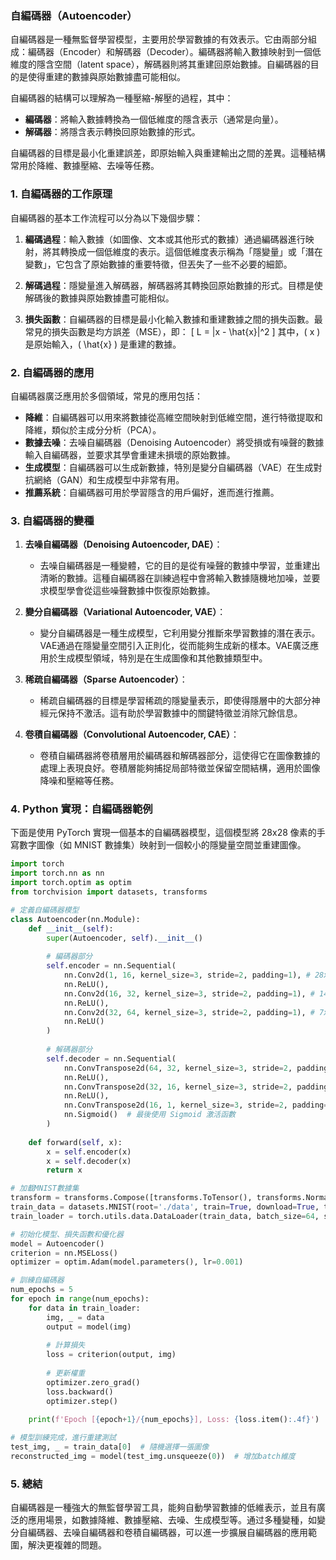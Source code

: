 ### 自編碼器（Autoencoder）

自編碼器是一種無監督學習模型，主要用於學習數據的有效表示。它由兩部分組成：編碼器（Encoder）和解碼器（Decoder）。編碼器將輸入數據映射到一個低維度的隱含空間（latent space），解碼器則將其重建回原始數據。自編碼器的目的是使得重建的數據與原始數據盡可能相似。

自編碼器的結構可以理解為一種壓縮-解壓的過程，其中：
- **編碼器**：將輸入數據轉換為一個低維度的隱含表示（通常是向量）。
- **解碼器**：將隱含表示轉換回原始數據的形式。

自編碼器的目標是最小化重建誤差，即原始輸入與重建輸出之間的差異。這種結構常用於降維、數據壓縮、去噪等任務。

### 1. 自編碼器的工作原理

自編碼器的基本工作流程可以分為以下幾個步驟：

1. **編碼過程**：輸入數據（如圖像、文本或其他形式的數據）通過編碼器進行映射，將其轉換成一個低維度的表示。這個低維度表示稱為「隱變量」或「潛在變數」，它包含了原始數據的重要特徵，但丟失了一些不必要的細節。
   
2. **解碼過程**：隱變量進入解碼器，解碼器將其轉換回原始數據的形式。目標是使解碼後的數據與原始數據盡可能相似。

3. **損失函數**：自編碼器的目標是最小化輸入數據和重建數據之間的損失函數。最常見的損失函數是均方誤差（MSE），即：
   \[
   L = \|x - \hat{x}\|^2
   \]
   其中，\( x \) 是原始輸入，\( \hat{x} \) 是重建的數據。

### 2. 自編碼器的應用

自編碼器廣泛應用於多個領域，常見的應用包括：
- **降維**：自編碼器可以用來將數據從高維空間映射到低維空間，進行特徵提取和降維，類似於主成分分析（PCA）。
- **數據去噪**：去噪自編碼器（Denoising Autoencoder）將受損或有噪聲的數據輸入自編碼器，並要求其學會重建未損壞的原始數據。
- **生成模型**：自編碼器可以生成新數據，特別是變分自編碼器（VAE）在生成對抗網絡（GAN）和生成模型中非常有用。
- **推薦系統**：自編碼器可用於學習隱含的用戶偏好，進而進行推薦。

### 3. 自編碼器的變種

1. **去噪自編碼器（Denoising Autoencoder, DAE）**：
   - 去噪自編碼器是一種變體，它的目的是從有噪聲的數據中學習，並重建出清晰的數據。這種自編碼器在訓練過程中會將輸入數據隨機地加噪，並要求模型學會從這些噪聲數據中恢復原始數據。

2. **變分自編碼器（Variational Autoencoder, VAE）**：
   - 變分自編碼器是一種生成模型，它利用變分推斷來學習數據的潛在表示。VAE通過在隱變量空間引入正則化，從而能夠生成新的樣本。VAE廣泛應用於生成模型領域，特別是在生成圖像和其他數據類型中。

3. **稀疏自編碼器（Sparse Autoencoder）**：
   - 稀疏自編碼器的目標是學習稀疏的隱變量表示，即使得隱層中的大部分神經元保持不激活。這有助於學習數據中的關鍵特徵並消除冗餘信息。

4. **卷積自編碼器（Convolutional Autoencoder, CAE）**：
   - 卷積自編碼器將卷積層用於編碼器和解碼器部分，這使得它在圖像數據的處理上表現良好。卷積層能夠捕捉局部特徵並保留空間結構，適用於圖像降噪和壓縮等任務。

### 4. Python 實現：自編碼器範例

下面是使用 PyTorch 實現一個基本的自編碼器模型，這個模型將 28x28 像素的手寫數字圖像（如 MNIST 數據集）映射到一個較小的隱變量空間並重建圖像。

```python
import torch
import torch.nn as nn
import torch.optim as optim
from torchvision import datasets, transforms

# 定義自編碼器模型
class Autoencoder(nn.Module):
    def __init__(self):
        super(Autoencoder, self).__init__()
        
        # 編碼器部分
        self.encoder = nn.Sequential(
            nn.Conv2d(1, 16, kernel_size=3, stride=2, padding=1), # 28x28 -> 14x14
            nn.ReLU(),
            nn.Conv2d(16, 32, kernel_size=3, stride=2, padding=1), # 14x14 -> 7x7
            nn.ReLU(),
            nn.Conv2d(32, 64, kernel_size=3, stride=2, padding=1), # 7x7 -> 4x4
            nn.ReLU()
        )
        
        # 解碼器部分
        self.decoder = nn.Sequential(
            nn.ConvTranspose2d(64, 32, kernel_size=3, stride=2, padding=1), # 4x4 -> 7x7
            nn.ReLU(),
            nn.ConvTranspose2d(32, 16, kernel_size=3, stride=2, padding=1), # 7x7 -> 14x14
            nn.ReLU(),
            nn.ConvTranspose2d(16, 1, kernel_size=3, stride=2, padding=1), # 14x14 -> 28x28
            nn.Sigmoid()  # 最後使用 Sigmoid 激活函數
        )
    
    def forward(self, x):
        x = self.encoder(x)
        x = self.decoder(x)
        return x

# 加載MNIST數據集
transform = transforms.Compose([transforms.ToTensor(), transforms.Normalize((0.5,), (0.5,))])
train_data = datasets.MNIST(root='./data', train=True, download=True, transform=transform)
train_loader = torch.utils.data.DataLoader(train_data, batch_size=64, shuffle=True)

# 初始化模型、損失函數和優化器
model = Autoencoder()
criterion = nn.MSELoss()
optimizer = optim.Adam(model.parameters(), lr=0.001)

# 訓練自編碼器
num_epochs = 5
for epoch in range(num_epochs):
    for data in train_loader:
        img, _ = data
        output = model(img)
        
        # 計算損失
        loss = criterion(output, img)
        
        # 更新權重
        optimizer.zero_grad()
        loss.backward()
        optimizer.step()
    
    print(f'Epoch [{epoch+1}/{num_epochs}], Loss: {loss.item():.4f}')

# 模型訓練完成，進行重建測試
test_img, _ = train_data[0]  # 隨機選擇一張圖像
reconstructed_img = model(test_img.unsqueeze(0))  # 增加batch維度
```

### 5. **總結**

自編碼器是一種強大的無監督學習工具，能夠自動學習數據的低維表示，並且有廣泛的應用場景，如數據降維、數據壓縮、去噪、生成模型等。通过多種變種，如變分自編碼器、去噪自編碼器和卷積自編碼器，可以進一步擴展自編碼器的應用範圍，解決更複雜的問題。